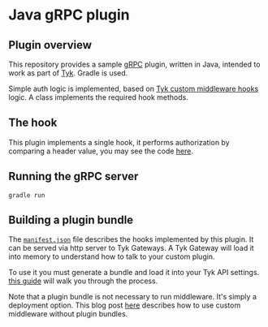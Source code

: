 Java gRPC plugin
==

## Plugin overview

This repository provides a sample [gRPC](http://www.grpc.io/) plugin, written in Java, intended to work as part of [Tyk](https://tyk.io/). Gradle is used.

Simple auth logic is implemented, based on [Tyk custom middleware hooks](https://tyk.io/docs/tyk-api-gateway-v1-9/javascript-plugins/middleware-scripting/) logic.
A class implements the required hook methods.

## The hook

This plugin implements a single hook, it performs authorization by comparing a header value, you may see the code [here](https://github.com/TykTechnologies/tyk-plugin-coprocess-grpc-java-custom-auth/blob/master/src/main/java/com/tyktechnologies/tykmiddleware/TykDispatcher.java).

## Running the gRPC server

	gradle run

## Building a plugin bundle
The [`manifest.json`](manifest.json) file describes the hooks implemented by this plugin.  It can be served via http server to Tyk Gateways.  A Tyk Gateway will load it into memory to understand how to talk to your custom plugin.  

To use it you must generate a bundle and load it into your Tyk API settings. [this guide](https://tyk.io/tyk-documentation/customise-tyk/plugins/rich-plugins/plugin-bundles/) will walk you through the process.

Note that a plugin bundle is not necessary to run middleware.  It's simply a deployment option.  This blog post [here](https://tyk.io/blog/how-to-setup-custom-authentication-middleware-using-grpc-and-java/) describes how to use custom middleware without plugin bundles.
